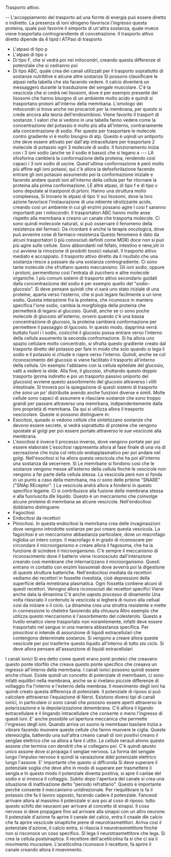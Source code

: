 Trasporto attivo. 

-- 
L'accoppiamento del trasporto ad una fornte di energia può essere diretto o indiretto. 
La presenza di ioni idrogeno favorisce l'ingresso questa proteina, quale può favorire il simporto di un'altra sostanza, quale invece viene trasportata contrograndiente di concetrazione.
Il trasporto attivo diretto dipende da 4 tipid i ATPasi di trasporto
- L'atpasi di tipo p
- L'atpasi di tipo v
- Di tipo F,  che si vedrà poi nei mitocondri, creando questa differenze di potenziale che si cedranno poi
- Di tipo ABC, quale crea dei canali utilizzati per il trasporto soprattutto di sostanze nutrititive e alcune altre sostanze
Si possono classificare le atpasi nella tabella che sta facendo vedere. 
Il calcio diventerà un messaggero durante la trasduzione del sengale muscolare. 
C'è la vescicola che si cedrà nei lisosomi, dove è per esempio presente dei lisosomi che hanno bisogno di un ambiente molto acido e quindi si trasportano protoni all'interno della memrbana. 
L'omologo dei mitocondri si trova anche nei procarioti per la membrana, per questo si crede ancora alla teoria dell'endosimbiosi. 
Viene favorito il trasport di sostanze. 
I valori che si vedono in una tabella fanno vedere come la concentrazione del potassio è molto più alta all'interno, contrariamente alla concentrazione di sodio. 
Per questo per trasportare le molecole contro gradiente vi è molto bisogno di atp. 
Questo è uqindi un antiporto che deve essere attivato per dall'atp intracellulare per trasportare 2 molecole di potassio ogni 3 molecole di sodio. 
Il funzionamento inizia con i 3 ioni sodio (anche se il sodio è basso) che si legano a ---
LA sfosforina cambierà la conformazione della proteina, rendendo così capaci i 3 ioni sodio di uscire. 
Quest'ultima conformazione è però molto più affine agli ioni potassi, qui c'è allora la defosforilazione facendo entrare gli ioni potassio assumendo poi la conformazione iniziale e facendo andare questi ioni all'interno della cellula per far ritornare la proteina alla prima conformazione. 
LE altre atpasi, di tipo f e di tipo v sono deputate al trastporot di prtoni. 
Hanno una struttura molto compleessa,
Si trovano le atpasi di tipo V sui lisosomi, dove la loro azione favorisce l'instaurazione di una mbiente idrolizzante acido, creando così un ambiente in cui gli enzimi possano agire
I cosi f saranno importanti per i mitocondri. 
Il trasportatori ABC hanno molte anse rispetto alla memrbana e creano un canale che trasporta molecole. 
Ci sono quindi molecoole naturali, si può osservare il fenomeno della resistenza dei farmaci. 
Da ricordare è anche la terapia oncologica, dove può avvenire cose di farmaco-resistenza
Questo fenomeno è dato da alcuni trasportatori (i più conosciuti definiti come MDR) doce non si può più agire sulle cellule. 
Sono abbondanti nel fefato, intestino e rene,siti in cui avviene la rimozione di prodotti tossici naturali. 
Il trasporto attivo mediato e accoppiato. 
Il trasporto attivo diretto da il risultato che una sostanza riesce a passare da una sostanza controgradiente. 
Ci sono tante molecole che sfruttano questo meccanismo. 
Gli ioni sodio, oppure i protoni, permenttono così l'entrata di zucchero e altre molecole organiche. 
I più comuni sistemi di trasporto attivo secondario guidati dalla concentrasizone del sodio è per esempio quello del "sodio-glucosio". 
Si deve pensare quinidi che vi sarà uno stato iniziale di una proteine, aparta verso l'esterno, che si può legare facilmente a un ione sodio. 
Questa interazione fra la proteina, che riconosce in maniera specifica l'ione sodio, cambia la morgfologia della proteina che permetterà di legarsi al glucosio.
Quindi, anche se ci sono poche molecole di glucosio all'esterno, ovvero quando c'è una bassa concentrazione di glucosio, la proteina cambierà conformazione per permettere il passaggio di lgucosio. 
In questo modo, dapprima verrà buttato fuori i l sodio, cosìcchè il glucosio possa entrare verso l'interno della cellula assumento la seconda confromazione. 
Si ha allora uno spazio cellulare molto concentrato, si sfrutta questo gradiente creato dal trasporto diretto del potassio per fare in modo che solo quando si lega il sodio e il potassio si chiude e riapre verso l'interno. 
Quindi, anche se col riconoscimento del glucosio si viene facilitato il trasporto all'interno della cellula. 
Un esempio l'abbiamo con la cellula epiteliale del glucosio, vatti a vedere la slide. 
Alla fine, il glucosio, sfruttando questo doppio trasporto (prima indiretto e poi un trasporto passivo uniporto del glucosio) avviene questo assorbimento del glucosio attraverso i vlilli intestinale. 
Si troverà poi la spiegazione di questi sistemi di trasporto che sono un po' distribuite avendo anche funzioni diverse e simili. 
Molte cellule sono capaci di assumere e rilasciare sostanze che sono troppo grandi per passare attraverso una memrbana, indipendentemente dalla loro proprietà di memrbana. 
Da qui si utilizza allora il trasporto vescicolare. 
Queste si possono distinguere in:
- Esocitosi, qunado si vedono cellule che sintetizzano sostanze che devono essere secrete, si vedrà soprattutto di proteine che vengono spostate al golgi per poi essere portate attraverso le sue vescicole alla membrana. 
- L'esocitosi è invece il processo inverso, dove vengono portate per poi essere elaborate
L'esocitosi rappresenta allora al fase finale di una via di secreazione che inzia col reticolo endopplasmatico per poi andare nel golgi. 
Nell'esocitosi si ha allora questa vescicola che ha poi all'interno una sostanza da secernere. Si Le memrbane si fondono così che le sostanze vengono messe all'esterno della cellula finchè le vescicole non vengono a far parte della cellula stessa. 
La vescicola però non si fonda in un punto a caso della memrbana, ma ci sono delle prteine "SNARE" ("SNAp REceptor". )
La vescicola andrà allora a fondersi in questo specifico legame. 
Ci si contribuisce alla fusione della membrana stessa e alla fuoriuscita dle liquido. 
Questo è un meccanismo che coinvolge alcune proteine di memrbana ae alcune vescicole. 
Nell'endocitosi dobbiamo distinguere:
- Fagocitosi
- Endocitosi da recettori
- Pinocitosi. 
In questa endocitosi la memrbana crea delle invaginaszioni dove vengono introdotte sostanze per poi creare questa vescicola. 
La fagocitosi è un meccanismo abbastanza particolare, dove un macrofago ingloba un intero corpo. 
Il macrofago è in grado di riconoscere per circondare il microorganismo e creare allora il fagosoma, che ha la funzione di scindere il microorganismo. 
C'è sempre il meccanismo di riconoscimento dove il batterio viene riconosciuto dall'interazione creando così membrane che internarizzano il microorganismo. 
Questi entrano in contatto con enzimi lisosomiali dove avverrà poi la digestione di queste strutture batteriche. 
Nell'endocitosi mediata da recettori vediamo dei recettori in fossette rivestista, cioè depressioni della superficie della mmebrana plasmatica. 
Ogni fossetta contiene alcuni di questi recettori. 
Venogno allora riconosciuti dei recettori specifici
Viene anche data la dimanima
C'è anche uqesto processo di dinamento 
Una volta rilasciato il contenuto la vescicola si legherà di nuovo alla cellual così da iniziare o il ciclo. 
La dinamina crea una struttra resistente e mette in connessione lo cheletro favorendo alla chiusura 
Altro esempio che utilizza questo meccanismo è l'assorbimento del colesterolo. Questo a livello ematico viene trasportato non noramlemente, infatti deve essere trasportato nel sangue in una maniera abbastanza specifica. 
Per pinocitosi si intende di assunzione di liquidi extracellulari che contengono determinate sostanze. 
Si vengono a creare allora queste vescicole per poi trasferire questo liquido all'interno di tutto sto ciclo. 
Si deve allora pensare all'assunzione di liquidi extracellulari

I canali ionici
Si era detto come questi erano ponti proteici che creavano questo ponte idorfilo che creava questo ponte specifico che creaava un ingresso all'interno della memrbana. 
I canali ionici pososno quindi essere anche chiusi. 
Esiste quindi un concetto di potenziale di memrbaam, ci sono infatti equilibri nella membrana, anche se si rivelano piccole differenze di voltaggio fra l'interno e l'esterno della membraa. 
Il moevimento degli ioni ha quindi creato questa differenza di potenziale. 
Il potenziale di riposo si può calcolare atttraverso l'equiazione di Nerst. 
Esistono diversi tipi di canali ionici, in particolare ci sono canali che pososno essere aperti attraverso la polarizzazione e la depolarizzazione dimembrana. 
C'è alllora il ligando extracellulare e il lingando intracellulare che consente o meno l'ingresso di questi ioni. 
E' anche possibile un'apertura meccanica che permette l'ingresso degli ioni. 
Quando arriva un suono la memrbaan basilare inziia a vibrare facendo muovere queste cellule che fanno muovere le ciglia. 
Queste stereociglia, battendo una sull'altra creano canali di ioni positivi creano il senglae elettrico che va allora a fare il uttto. 
Le cellule nerauli ahnno questo assone che termina con dendriti che si collegano poi. 
C'è quindi qeusto unico assone dove si propaga il senglae nervoos. 
La forma del sengale lungo l'impulso nervoso è quindi la varaiazione ddel potenizale elettrico lungo l'assone. E' importante che questo si diffconda 
Si deve superare il potenziale soglia che deve afre in modo di superare per trasmettere il sengla.e 
In questo modo il potenziale diventa positiva, si apre il canlae del sodio e si innesca il coltaggio. 
Subito dopo l'apertura del canale si crea una situazione di inattivazione detto "periodo refrattario". Questo è importante perchè consente il meccanismo unidirezionale. 
Per riequilibrare is fa il potassio che fa il lavoro opposto, facendo cadere il potenziale. 
Fanceod arrivare allora al massimo il potenziale si ava poi al coso di riposo. 
tutto questo schifo dei neuraoni per arrivare al concetto di sinapsi. 
Il coso nervoso si deve propagare fino ad arrivare alla sinapsi con un altro neurone. Il potenziale d'azione fa aprire il canale del calcio, entra il cnaale dle calcio che fa aprire vescicole sinaptiche piene di neurotrasmettitori.
Arriva così il potenziale d'azione, il calcio entra, si rilascia il neurotrasmettitore finchè non si risconoce un coso specifico. SI lega il neurotrasmettitore che lega. 
Si crea la cellula postsinaptica. 
Il recettore dell'acetilcolina fa si che ci sia il movimento mucsolare. 
L'acetilcolina riconosce il recettore, fa aprire il canale creando allora il moevimento. 
